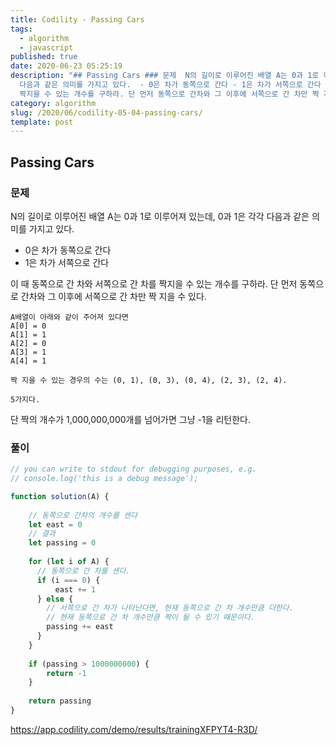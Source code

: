 ```yaml
---
title: Codility - Passing Cars
tags:
  - algorithm
  - javascript
published: true
date: 2020-06-23 05:25:19
description: "## Passing Cars ### 문제  N의 길이로 이루어진 배열 A는 0과 1로 이루어져 있는데, 0과 1은 각각
  다음과 같은 의미를 가지고 있다.  - 0은 차가 동쪽으로 간다 - 1은 차가 서쪽으로 간다  이 때 동쪽으로 간 차와 서쪽으로 간 차를
  짝지을 수 있는 개수를 구하라. 단 먼저 동쪽으로 간차와 그 이후에 서쪽으로 간 차만 짝 지을 수 ..."
category: algorithm
slug: /2020/06/codility-05-04-passing-cars/
template: post
---
```

## Passing Cars

### 문제

N의 길이로 이루어진 배열 A는 0과 1로 이루어져 있는데, 0과 1은 각각 다음과 같은 의미를 가지고 있다.

- 0은 차가 동쪽으로 간다
- 1은 차가 서쪽으로 간다

이 때 동쪽으로 간 차와 서쪽으로 간 차를 짝지을 수 있는 개수를 구하라. 단 먼저 동쪽으로 간차와 그 이후에 서쪽으로 간 차만 짝 지을 수 있다.

```
A배열이 아래와 같이 주어져 있다면
A[0] = 0
A[1] = 1
A[2] = 0
A[3] = 1
A[4] = 1

짝 지을 수 있는 경우의 수는 (0, 1), (0, 3), (0, 4), (2, 3), (2, 4).

5가지다.
```

단 짝의 개수가 1,000,000,000개를 넘어가면 그냥 -1을 리턴한다.


### 풀이

```javascript
// you can write to stdout for debugging purposes, e.g.
// console.log('this is a debug message');

function solution(A) {
    
    // 동쪽으로 간차의 개수를 센다
    let east = 0
    // 결과
    let passing = 0
    
    for (let i of A) {
      // 동쪽으로 간 차를 센다.
      if (i === 0) {
          east += 1
      } else {
        // 서쪽으로 간 차가 나타난다면, 현재 동쪽으로 간 차 개수만큼 더한다.
        // 현재 동쪽으로 간 차 개수만큼 짝이 될 수 있기 때문이다.
        passing += east
      }
    }
    
    if (passing > 1000000000) {
        return -1
    }
    
    return passing
}
```

https://app.codility.com/demo/results/trainingXFPYT4-R3D/